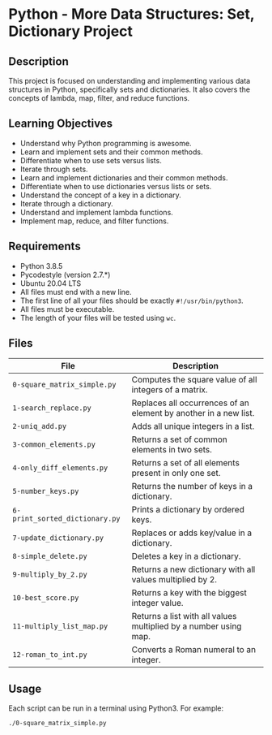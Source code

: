 # Python - More Data Structures: Set, Dictionary Project

## Description

This project is focused on understanding and implementing various data structures in Python, specifically sets and dictionaries. It also covers the concepts of lambda, map, filter, and reduce functions.

## Learning Objectives

- Understand why Python programming is awesome.
- Learn and implement sets and their common methods.
- Differentiate when to use sets versus lists.
- Iterate through sets.
- Learn and implement dictionaries and their common methods.
- Differentiate when to use dictionaries versus lists or sets.
- Understand the concept of a key in a dictionary.
- Iterate through a dictionary.
- Understand and implement lambda functions.
- Implement map, reduce, and filter functions.

## Requirements

- Python 3.8.5
- Pycodestyle (version 2.7.*)
- Ubuntu 20.04 LTS
- All files must end with a new line.
- The first line of all your files should be exactly `#!/usr/bin/python3`.
- All files must be executable.
- The length of your files will be tested using `wc`.

## Files

| File | Description |
| ---- | ----------- |
| `0-square_matrix_simple.py` | Computes the square value of all integers of a matrix. |
| `1-search_replace.py` | Replaces all occurrences of an element by another in a new list. |
| `2-uniq_add.py` | Adds all unique integers in a list. |
| `3-common_elements.py` | Returns a set of common elements in two sets. |
| `4-only_diff_elements.py` | Returns a set of all elements present in only one set. |
| `5-number_keys.py` | Returns the number of keys in a dictionary. |
| `6-print_sorted_dictionary.py` | Prints a dictionary by ordered keys. |
| `7-update_dictionary.py` | Replaces or adds key/value in a dictionary. |
| `8-simple_delete.py` | Deletes a key in a dictionary. |
| `9-multiply_by_2.py` | Returns a new dictionary with all values multiplied by 2. |
| `10-best_score.py` | Returns a key with the biggest integer value. |
| `11-multiply_list_map.py` | Returns a list with all values multiplied by a number using map. |
| `12-roman_to_int.py` | Converts a Roman numeral to an integer. |

## Usage

Each script can be run in a terminal using Python3. For example:

```bash
./0-square_matrix_simple.py
```